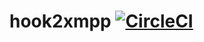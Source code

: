 # hook2xmpp [![CircleCI](https://circleci.com/gh/genofire/hook2xmpp/tree/master.svg?style=svg)](https://circleci.com/gh/genofire/hook2xmpp/tree/master)
